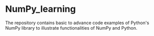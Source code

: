 # NumPy_learning
The repository contains basic to advance code examples of Python's NumPy library to illustrate functionalities of NumPy and Python.


